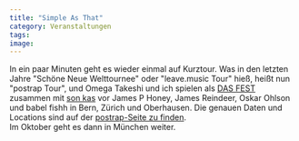 ```yaml
---
title: "Simple As That"
category: Veranstaltungen
tags: 
image: 
---
```


In ein paar Minuten geht es wieder einmal auf Kurztour. Was in den letzten Jahre "Schöne Neue Welttournee" oder "leave.music Tour" hieß, heißt nun "postrap Tour", und Omega Takeshi und ich spielen als [DAS FEST](http://www.postrap.de/kuenstler/das-fest) zusammen mit [son kas](http://www.postrap.de/kuenstler/son-kas) vor James P Honey, James Reindeer, Oskar Ohlson und babel fishh in Bern, Zürich und Oberhausen. Die genauen Daten und Locations sind auf der [postrap-Seite zu finden](http://www.postrap.de/live/).  
Im Oktober geht es dann in München weiter.  
